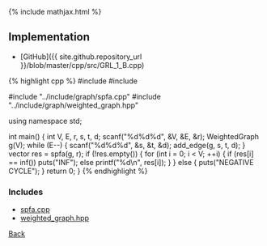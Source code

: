{% include mathjax.html %}



## Implementation

- [GitHub]({{ site.github.repository_url }}/blob/master/cpp/src/GRL_1_B.cpp)

{% highlight cpp %}
#include <cstdio>
#include <tuple>

#include "../include/graph/spfa.cpp"
#include "../include/graph/weighted_graph.hpp"

using namespace std;

int main() {
  int V, E, r, s, t, d;
  scanf("%d%d%d", &V, &E, &r);
  WeightedGraph<int> g(V);
  while (E--) {
    scanf("%d%d%d", &s, &t, &d);
    add_edge(g, s, t, d);
  }
  vector<int> res = spfa(g, r);
  if (!res.empty()) {
    for (int i = 0; i < V; ++i) {
      if (res[i] == inf<int>())
        puts("INF");
      else
        printf("%d\n", res[i]);
    }
  } else {
    puts("NEGATIVE CYCLE");
  }
  return 0;
}
{% endhighlight %}

### Includes

- [spfa.cpp](../include/graph/spfa)
- [weighted_graph.hpp](../include/graph/weighted_graph)

[Back](..)
